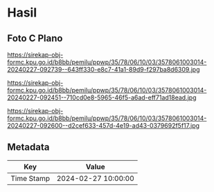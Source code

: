 # Hasil

## Foto C Plano

https://sirekap-obj-formc.kpu.go.id/b8bb/pemilu/ppwp/35/78/06/10/03/3578061003014-20240227-092739--643ff330-e8c7-41a1-89d9-f297ba8d6309.jpg

https://sirekap-obj-formc.kpu.go.id/b8bb/pemilu/ppwp/35/78/06/10/03/3578061003014-20240227-092451--710cd0e8-5965-46f5-a6ad-eff71ad18ead.jpg

https://sirekap-obj-formc.kpu.go.id/b8bb/pemilu/ppwp/35/78/06/10/03/3578061003014-20240227-092600--d2cef633-457d-4e19-ad43-0379692f5f17.jpg


## Metadata

| Key        | Value               |
| ---------- | ------------------- |
| Time Stamp | 2024-02-27 10:00:00 |




